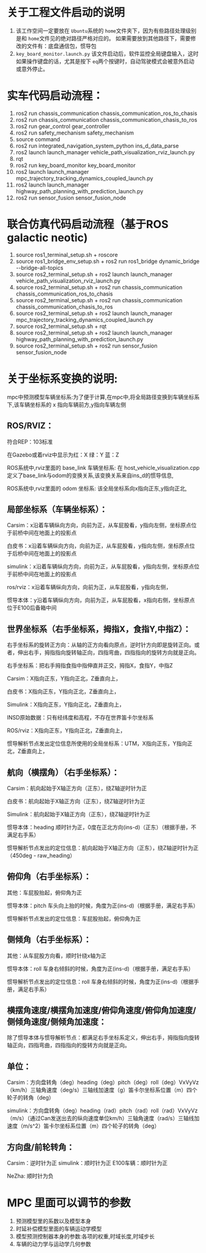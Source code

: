 # 关于工程文件启动的说明

1. 该工作空间一定要放在 `Ubuntu`系统的 `home`文件夹下，因为有些路径处理级别是和 `home`文件见的绝对路径严格对应的。
   如果需要放到其他路径下，需要修改的文件有：底盘通信包，惯导包
2. `key_board_monitor.launch.py` 该文件启动后，软件监控全局键盘输入，这时如果操作键盘的话，尤其是按下 `eq`两个按键时，自动驾驶模式会被意外启动或意外停止。

# 实车代码启动流程：

1. ros2 run chassis_communication chassis_communication_ros_to_chasis
2. ros2 run chassis_communication chassis_communication_chasis_to_ros
3. ros2 run gear_control gear_controller
4. ros2 run safety_mechanism safety_mechanism
5. source command
6. ros2 run integrated_navigation_system_python ins_d_data_parse
7. ros2 launch launch_manager vehicle_path_visualization_rviz_launch.py
8. rqt
9. ros2 run key_board_monitor key_board_monitor
10. ros2 launch launch_manager mpc_trajectory_tracking_dynamics_coupled_launch.py
11. ros2 launch launch_manager highway_path_planning_with_prediction_launch.py
12. ros2 run sensor_fusion sensor_fusion_node

# 联合仿真代码启动流程（基于ROS galactic neotic)

1. source ros1_terminal_setup.sh + roscore
2. source ros1_bridge_env_setup.sh + ros2 run ros1_bridge dynamic_bridge --bridge-all-topics
3. source ros2_terminal_setup.sh + ros2 launch launch_manager vehicle_path_visualization_rviz_launch.py
4. source ros2_terminal_setup.sh + ros2 run chassis_communication chassis_communication_ros_to_chasis
5. source ros2_terminal_setup.sh + ros2 run chassis_communication chassis_communication_chasis_to_ros
6. source ros2_terminal_setup.sh + ros2 launch launch_manager mpc_trajectory_tracking_dynamics_coupled_launch.py
7. source ros2_terminal_setup.sh + rqt
8. source ros2_terminal_setup.sh + ros2 launch launch_manager highway_path_planning_with_prediction_launch.py
9. source ros2_terminal_setup.sh + ros2 run sensor_fusion sensor_fusion_node

# 关于坐标系变换的说明:

mpc中预测模型车辆坐标系:为了便于计算,在mpc中,将全局路径变换到车辆坐标系下,该车辆坐标系的 x 指向车辆前方,y指向车辆左侧

## ROS/RVIZ：

符合REP：103标准

在Gazebo或着rviz中显示为红：X  绿：Y  蓝：Z

ROS系统中,rviz里面的 base_link 车辆坐标系: 在 host_vehicle_visualization.cpp 定义了base_link与odom的变换关系,该变换关系来自ins_d的惯导信息,

ROS系统中,rviz里面的 odom 坐标系: 该全局坐标系向x指向正东,y指向正北,

## 局部坐标系（车辆坐标系）：

Carsim：x沿着车辆纵向方向，向前为正，从车屁股看，y指向左侧，坐标原点位于前桥中间在地面上的投影点

白皮书：x沿着车辆纵向方向，向前为正，从车屁股看，y指向左侧，坐标原点位于后桥中间在地面上的投影点

simulink：x沿着车辆纵向方向，向前为正，从车屁股看，y指向左侧，坐标原点位于前桥中间在地面上的投影点

ros/rviz：x沿着车辆纵向方向，向前为正，从车屁股看，y指向左侧，

惯导本体：y沿着车辆纵向方向，向前为正，从车屁股看，x指向右侧，坐标原点位于E100后备箱中间

## 世界坐标系（右手坐标系，拇指X，食指Y,中指Z）：

右手坐标系的旋转正方向：从轴的正方向看向原点，逆时针方向即是旋转正向。或者，伸出右手，拇指指向旋转轴正向，四指弯曲，四指指向的旋转方向就是正向。

右手坐标系：把右手拇指食指中指伸直并正交，拇指X，食指Y，中指Z

Carsim：X指向正东，Y指向正北，Z垂直向上，

白皮书：X指向正东，Y指向正北，Z垂直向上，

Simulink：X指向正东，Y指向正北，Z垂直向上，

INSD原始数据：只有经纬度和高程，不存在世界笛卡尔坐标系

ROS/rviz：X指向正东，Y指向正北，Z垂直向上，

惯导解析节点发出定位信息所使用的全局坐标系：UTM，X指向正东，Y指向正北，Z垂直向上，

## 航向（横摆角）（右手坐标系）：

Carsim：航向起始于X轴正方向（正东），绕Z轴逆时针为正

白皮书：航向起始于X轴正方向（正东），绕Z轴逆时针为正

Simulink：航向起始于X轴正方向（正东），绕Z轴逆时针为正

惯导本体：heading 顺时针为正，0度在正北方向(ins-d)（正东）（根据手册，不满足右手系）

惯导解析节点发出的定位信息：航向起始于X轴正方向（正东），绕Z轴逆时针为正（450deg - raw_heading）

## 俯仰角（右手坐标系）：

其他：车屁股抬起，俯仰角为正

惯导本体：pitch 车头向上抬的时候，角度为正(ins-d)（根据手册，满足右手系）

惯导解析节点发出的定位信息：车屁股抬起，俯仰角为正

## 侧倾角（右手坐标系）：

其他：从车屁股方向看，顺时针绕x轴为正

惯导本体：roll  车身右倾斜的时候，角度为正(ins-d)（根据手册，满足右手系）

惯导解析节点发出的定位信息：roll  车身右倾斜的时候，角度为正(ins-d)（根据手册，满足右手系）

## 横摆角速度/横摆角加速度/俯仰角速度/俯仰角加速度/侧倾角速度/侧倾角加速度：

除了惯导本体与惯导解析节点：都满足右手坐标系定义，伸出右手，拇指指向旋转轴正向，四指弯曲，四指指向的旋转方向就是正向。

## 单位：

Carsim：方向盘转角（deg）heading（deg）pitch（deg）roll（deg）VxVyVz（km/h）三轴角速度（deg/s）三轴线加速度（g）笛卡尔坐标系位置（m）四个轮子的转角（deg）

simulink：方向盘转角（deg）heading（rad）pitch（rad）roll（rad）VxVyVz（m/s）（通过Can发送出去的纵向速度单位km/h）三轴角速度（rad/s）三轴线加速度（m/s^2）笛卡尔坐标系位置（m）四个轮子的转角（deg）

## 方向盘/前轮转角：

Carsim：逆时针为正
simulink：顺时针为正
E100车辆：顺时针为正

NeZha: 顺时针为负

# MPC 里面可以调节的参数

1. 预测模型里的系数以及模型本身
2. 时延补偿模型里面的车辆运动学模型
3. 模型预测控制器本身的参数:各项的权重,时域长度,时域步长
4. 车辆的动力学与运动学几何参数

